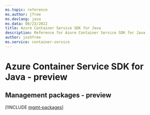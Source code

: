 ```yaml
---
ms.topic: reference
ms.author: jfree
ms.devlang: java
ms.data: 08/23/2022
title: Azure Container Service SDK for Java
description: Reference for Azure Container Service SDK for Java
author: joshfree
ms.service: container-service
---
```

# Azure Container Service SDK for Java - preview

## Management packages - preview
[!INCLUDE [mgmt-packages](container-service-mgmt-index.md)]
